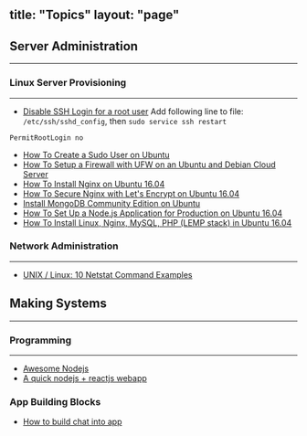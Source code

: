 title: "Topics"
layout: "page"
---


## Server Administration
-------
### Linux Server Provisioning
-----
* [Disable SSH Login for a root user]()
Add following line to file: `/etc/ssh/sshd_config`, then `sudo service ssh restart`
```
PermitRootLogin no
```

* [How To Create a Sudo User on Ubuntu](https://www.digitalocean.com/community/tutorials/how-to-create-a-sudo-user-on-ubuntu-quickstart)
* [How To Setup a Firewall with UFW on an Ubuntu and Debian Cloud Server](https://www.digitalocean.com/community/tutorials/how-to-setup-a-firewall-with-ufw-on-an-ubuntu-and-debian-cloud-server)
* [How To Install Nginx on Ubuntu 16.04](https://www.digitalocean.com/community/tutorials/how-to-install-nginx-on-ubuntu-16-04)
* [How To Secure Nginx with Let's Encrypt on Ubuntu 16.04](https://www.digitalocean.com/community/tutorials/how-to-secure-nginx-with-let-s-encrypt-on-ubuntu-16-04)
* [Install MongoDB Community Edition on Ubuntu](https://docs.mongodb.com/manual/tutorial/install-mongodb-on-ubuntu/)
* [How To Set Up a Node.js Application for Production on Ubuntu 16.04](https://www.digitalocean.com/community/tutorials/how-to-set-up-a-node-js-application-for-production-on-ubuntu-16-04)
* [How To Install Linux, Nginx, MySQL, PHP (LEMP stack) in Ubuntu 16.04](https://www.digitalocean.com/community/tutorials/how-to-install-linux-nginx-mysql-php-lemp-stack-in-ubuntu-16-04)

### Network Administration
-----
* [UNIX / Linux: 10 Netstat Command Examples](http://www.thegeekstuff.com/2010/03/netstat-command-examples)


## Making Systems
------
### Programming
-----
* [Awesome Nodejs](https://github.com/sindresorhus/awesome-nodejs)
* [A quick nodejs + reactjs webapp](https://daveceddia.com/create-react-app-express-backend/)

### App Building Blocks
* [How to build chat into app](http://thinkapps.com/blog/development/how-to-build-chat-into-app/)
